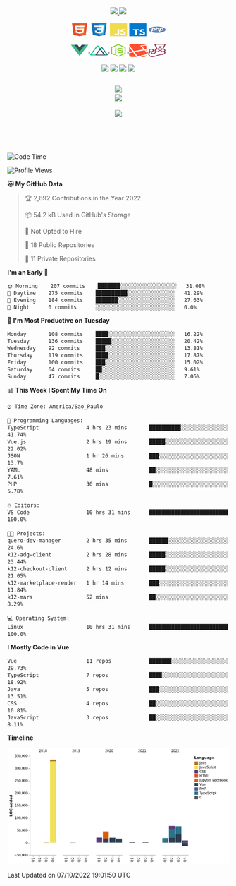<div align="center">
  <a href="https://github.com/Rodolfo-Santos">
  <img height="180em" src="https://github-readme-stats.vercel.app/api?username=Rodolfo-Santos&show_icons=true&theme=gotham&include_all_commits=true&count_private=true"/>
  <img height="180em" src="https://github-readme-stats.vercel.app/api/top-langs/?username=Rodolfo-Santos&layout=compact&langs_count=7&theme=gotham"/>
</div>
<br/>


<div align="center">
  <img align="center" alt="HTML" height="30" width="40" src="https://raw.githubusercontent.com/devicons/devicon/master/icons/html5/html5-original.svg">
  <img align="center" alt="CSS" height="30" width="40" src="https://raw.githubusercontent.com/devicons/devicon/master/icons/css3/css3-original.svg">
  <img align="center" alt="JS" height="30" width="40" src="https://raw.githubusercontent.com/devicons/devicon/master/icons/javascript/javascript-plain.svg">
  <img align="center" alt="TS" height="30" width="40" src="https://raw.githubusercontent.com/devicons/devicon/master/icons/typescript/typescript-plain.svg">
  <img align="center" alt="PHP" height="30" width="40" src="https://raw.githubusercontent.com/devicons/devicon/master/icons/php/php-plain.svg">
</div>
  
<br/>
  
<div align="center">
  <img align="center" alt="VueJS" height="30" width="40" src="https://raw.githubusercontent.com/devicons/devicon/master/icons/vuejs/vuejs-original.svg">
  <img align="center" alt="NuxtJS" height="30" width="40" src="https://raw.githubusercontent.com/devicons/devicon/master/icons/nuxtjs/nuxtjs-original.svg">
  <img align="center" alt="NodeJS" height="30" width="40" src="https://raw.githubusercontent.com/devicons/devicon/master/icons/nodejs/nodejs-plain.svg">
  <img align="center" alt="Laravel" height="30" width="40" src="https://raw.githubusercontent.com/devicons/devicon/master/icons/laravel/laravel-plain.svg">
  <img align="center" alt="Blade" height="30" width="40" src="https://raw.githubusercontent.com/devicons/devicon/master/icons/jest/jest-plain.svg">
</div>
 
<br/>
  
<div align="center"> 
  <a href="https://www.instagram.com/rodolfo.d.santos/" target="_blank"><img src="https://img.shields.io/badge/-Instagram-%23E4405F?style=for-the-badge&logo=instagram&logoColor=white" target="_blank"></a>
 <a href="https://discord.gg/7h4QC4MA" target="_blank"><img src="https://img.shields.io/badge/Discord-7289DA?style=for-the-badge&logo=discord&logoColor=white" target="_blank"></a> 
  <a href="mailto:rodolfodossantos29@gmail.com" target="_blank"><img src="https://img.shields.io/badge/-Gmail-%23333?style=for-the-badge&logo=gmail&logoColor=white"></a>
  <a href="https://www.linkedin.com/in/rodolfosantos29/" target="_blank"><img src="https://img.shields.io/badge/-LinkedIn-%230077B5?style=for-the-badge&logo=linkedin&logoColor=white" target="_blank"></a>  
</div>
  
##
 
<div align="center">
   <img height="180em" src="http://github-readme-streak-stats.herokuapp.com?user=rodolfo-santos&theme=gotham&hide_border=true&date_format=M%20j%5B%2C%20Y%5D"/>
</div>

<div align="center">
  <img src="https://github-profile-trophy.vercel.app/?username=rodolfo-santos&margin-w=10&margin-h=10&theme=gotham&column=4&no-bg=true&rank=SECRET,SSS,SS,S,A,B">
  
</div>
  
<br/>
  
<div align="center">
  <img src="https://activity-graph.herokuapp.com/graph?username=rodolfo-santos&custom_title=Rodolfo%27s%20activity%20graph&theme=gotham&hide_border=true"/>
</div>
  
##
<br/>




<br/>
  
<!--START_SECTION:waka-->
![Code Time](http://img.shields.io/badge/Code%20Time-934%20hrs%2041%20mins-blue)

![Profile Views](http://img.shields.io/badge/Profile%20Views-1-blue)

**🐱 My GitHub Data** 

> 🏆 2,692 Contributions in the Year 2022
 > 
> 📦 54.2 kB Used in GitHub's Storage 
 > 
> 🚫 Not Opted to Hire
 > 
> 📜 18 Public Repositories 
 > 
> 🔑 11 Private Repositories  
 > 
**I'm an Early 🐤** 

```text
🌞 Morning    207 commits    ███████░░░░░░░░░░░░░░░░░░   31.08% 
🌆 Daytime    275 commits    ██████████░░░░░░░░░░░░░░░   41.29% 
🌃 Evening    184 commits    ███████░░░░░░░░░░░░░░░░░░   27.63% 
🌙 Night      0 commits      ░░░░░░░░░░░░░░░░░░░░░░░░░   0.0%

```
📅 **I'm Most Productive on Tuesday** 

```text
Monday       108 commits    ████░░░░░░░░░░░░░░░░░░░░░   16.22% 
Tuesday      136 commits    █████░░░░░░░░░░░░░░░░░░░░   20.42% 
Wednesday    92 commits     ███░░░░░░░░░░░░░░░░░░░░░░   13.81% 
Thursday     119 commits    ████░░░░░░░░░░░░░░░░░░░░░   17.87% 
Friday       100 commits    ███░░░░░░░░░░░░░░░░░░░░░░   15.02% 
Saturday     64 commits     ██░░░░░░░░░░░░░░░░░░░░░░░   9.61% 
Sunday       47 commits     █░░░░░░░░░░░░░░░░░░░░░░░░   7.06%

```


📊 **This Week I Spent My Time On** 

```text
⌚︎ Time Zone: America/Sao_Paulo

💬 Programming Languages: 
TypeScript               4 hrs 23 mins       ██████████░░░░░░░░░░░░░░░   41.74% 
Vue.js                   2 hrs 19 mins       █████░░░░░░░░░░░░░░░░░░░░   22.02% 
JSON                     1 hr 26 mins        ███░░░░░░░░░░░░░░░░░░░░░░   13.7% 
YAML                     48 mins             ██░░░░░░░░░░░░░░░░░░░░░░░   7.61% 
PHP                      36 mins             █░░░░░░░░░░░░░░░░░░░░░░░░   5.78%

🔥 Editors: 
VS Code                  10 hrs 31 mins      █████████████████████████   100.0%

🐱‍💻 Projects: 
quero-dev-manager        2 hrs 35 mins       ██████░░░░░░░░░░░░░░░░░░░   24.6% 
k12-adg-client           2 hrs 28 mins       █████░░░░░░░░░░░░░░░░░░░░   23.44% 
k12-checkout-client      2 hrs 12 mins       █████░░░░░░░░░░░░░░░░░░░░   21.05% 
k12-marketplace-render   1 hr 14 mins        ███░░░░░░░░░░░░░░░░░░░░░░   11.84% 
k12-mars                 52 mins             ██░░░░░░░░░░░░░░░░░░░░░░░   8.29%

💻 Operating System: 
Linux                    10 hrs 31 mins      █████████████████████████   100.0%

```

**I Mostly Code in Vue** 

```text
Vue                      11 repos            ███████░░░░░░░░░░░░░░░░░░   29.73% 
TypeScript               7 repos             ████░░░░░░░░░░░░░░░░░░░░░   18.92% 
Java                     5 repos             ███░░░░░░░░░░░░░░░░░░░░░░   13.51% 
CSS                      4 repos             ██░░░░░░░░░░░░░░░░░░░░░░░   10.81% 
JavaScript               3 repos             ██░░░░░░░░░░░░░░░░░░░░░░░   8.11%

```


**Timeline**

![Chart not found](https://raw.githubusercontent.com/rodolfo-santos/rodolfo-santos/main/charts/bar_graph.png) 


 Last Updated on 07/10/2022 19:01:50 UTC
<!--END_SECTION:waka-->     
              
